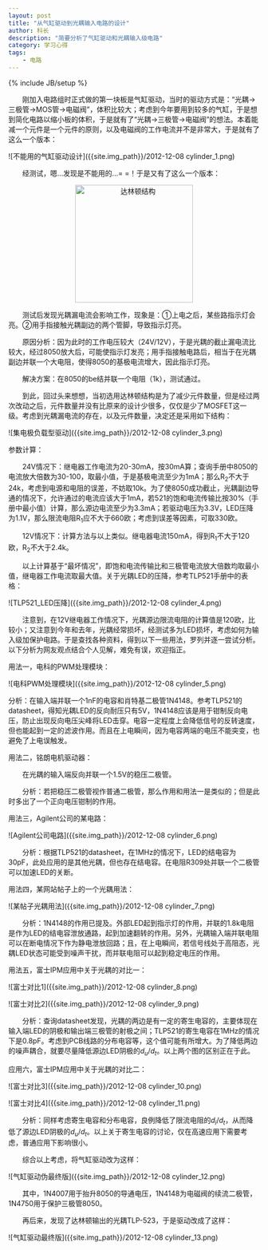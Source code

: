 ```yaml
---
layout: post
title: "从气缸驱动到光耦输入电路的设计"
author: 科长
description: "简要分析了气缸驱动和光耦输入级电路"
category: 学习心得
tags: 
    - 电路
---
```

{% include JB/setup %}

　　刚加入电路组时正式做的第一块板是气缸驱动，当时的驱动方式是：“光耦→三极管→MOS管→电磁阀”，体积比较大；考虑到今年要用到较多的气缸，于是想到简化电路以缩小板的体积，于是就有了“光耦→三极管→电磁阀”的想法。本着能减一个元件是一个元件的原则，以及电磁阀的工作电流并不是非常大，于是就有了这么一个版本：

<!--more-->

![不能用的气缸驱动设计]({{site.img_path}}/2012-12-08 cylinder_1.png)

　　经测试，嗯...发现是不能用的...= =！于是又有了这么一个版本：

<div style="text-align:center"><img src="{{site.img_path}}/2012-12-08 cylinder_2.png" style="width:236px" alt="达林顿结构"/>
</div>
<!--![达林顿结构]({{site.img_path}}/2012-12-08 cylinder_2.png)-->

　　测试后发现光耦漏电流会影响工作，现象是：①上电之后，某些路指示灯会亮。②用手指接触光耦副边的两个管脚，导致指示灯亮。

　　原因分析：因为此时的工作电压较大（24V/12V），于是光耦的截止漏电流比较大，经过8050放大后，可能使指示灯发亮；用手指接触电路后，相当于在光耦副边并联一个大电阻，使得8050的基极电流增大，因此指示灯亮。

　　解决方案：在8050的be结并联一个电阻（1k），测试通过。

　　到此，回过头来想想，当初选用达林顿结构是为了减少元件数量，但是经过两次改动之后，元件数量并没有比原来的设计少很多，仅仅是少了MOSFET这一级。考虑到光耦漏电流的存在，以及元件数量，决定还是采用如下结构：

![集电极负载型驱动]({{site.img_path}}/2012-12-08 cylinder_3.png)

参数计算：

　　24V情况下：继电器工作电流为20-30mA，按30mA算；查询手册中8050的电流放大倍数为30-100，取最小值，于是基极电流至少为1mA；那么R<sub>2</sub>不大于24k，考虑到电源和电阻的误差，不妨取10k。为了使8050成功截止，光耦副边导通的情况下，允许通过的电流应该大于1mA，若521的饱和电流传输比按30%（手册中最小值）计算，那么源边电流至少为3.3mA；若驱动电压为3.3V，LED压降为1.1V，那么限流电阻R<sub>1</sub>应不大于660欧；考虑到误差等因素，可取330欧。

　　12V情况下：计算方法与以上类似。继电器电流150mA，得到R<sub>1</sub>不大于120欧，R<sub>2</sub>不大于2.4k。

　　以上计算基于“最坏情况”，即饱和电流传输比和三极管电流放大倍数均取最小值，继电器工作电流取最大值。关于光耦LED的压降，参考TLP521手册中的表格：

![TLP521_LED压降]({{site.img_path}}/2012-12-08 cylinder_4.png)

　　注意到，在12V继电器工作情况下，光耦源边限流电阻的计算值是120欧，比较小；又注意到今年和去年，光耦经常损坏，经测试多为LED损坏，考虑如何为输入级加保护电路。于是查找各种资料，得到以下一些用法，罗列并逐一尝试分析。以下分析为网友观点结合个人见解，难免有误，欢迎指正。

用法一，电科的PWM处理模块：

![电科PWM处理模块]({{site.img_path}}/2012-12-08 cylinder_5.png)

分析：在输入端并联一个1nF的电容和肖特基二极管1N4148。参考TLP521的datasheet，得知光耦LED的反向耐压只有5V，1N4148应该是用于钳制反向电压，防止出现反向电压尖峰将LED击穿。电容一定程度上会降低信号的反转速度，但也能起到一定的滤波作用。而且在上电瞬间，因为电容两端的电压不能突变，也避免了上电误触发。

用法二，铭朗电机驱动器：

　　在光耦的输入端反向并联一个1.5V的稳压二极管。

　　分析：若把稳压二极管视作普通二极管，那么作用和用法一是类似的；但是此时多出了一个正向电压钳制的作用。

用法三，Agilent公司的某电路：

![Agilent公司电路]({{site.img_path}}/2012-12-08 cylinder_6.png)

　　分析：根据TLP521的datasheet，在1MHz的情况下，LED的结电容为30pF，此处应用的是其他光耦，但也存在结电容。在电阻R309处并联一个二极管可以加速LED的关断。

用法四，某网站帖子上的一个光耦用法：

![某帖子光耦用法]({{site.img_path}}/2012-12-08 cylinder_7.png)

　　分析：1N4148的作用已提及。外部LED起到指示灯的作用，并联的1.8k电阻是作为LED的结电容泄放通路，起到加速翻转的作用。另外，光耦输入端并联电阻可以在断电情况下作为静电泄放回路；且，在上电瞬间，若信号线处于高阻态，光耦LED状态可能受到噪声干扰，而并联电阻可以起到稳定电压的作用。

用法五，富士IPM应用中关于光耦的对比一：

![富士对比1]({{site.img_path}}/2012-12-08 cylinder_8.png)

![富士对比2]({{site.img_path}}/2012-12-08 cylinder_9.png)

　　分析：查询datasheet发现，光耦的两边是有一定的寄生电容的，主要体现在输入端LED的阴极和输出端三极管的射极之间；TLP521的寄生电容在1MHz的情况下是0.8pF。考虑到PCB线路的分布电容等，这个值可能有所增大。为了降低两边的噪声耦合，就要尽量降低源边LED阴极的$d_u/d_t$。以上两个图的区别正在于此。

应用六，富士IPM应用中关于光耦的对比二：

![富士对比3]({{site.img_path}}/2012-12-08 cylinder_10.png)

![富士对比4]({{site.img_path}}/2012-12-08 cylinder_11.png)

　　分析：同样考虑寄生电容和分布电容，良例降低了限流电阻的$d_i/d_t$，从而降低了源边LED阴极的$d_u/d_t$。以上关于寄生电容的讨论，仅在高速应用下需要考虑，普通应用下影响很小。

　　综合以上考虑，将气缸驱动改为这样：

![气缸驱动伪最终版]({{site.img_path}}/2012-12-08 cylinder_12.png)

　　其中，1N4007用于抬升8050的导通电压，1N4148为电磁阀的续流二极管，1N4750用于保护三极管8050。

　　再后来，发现了达林顿输出的光耦TLP-523，于是驱动改成了这样：

![气缸驱动最终版]({{site.img_path}}/2012-12-08 cylinder_13.png)
